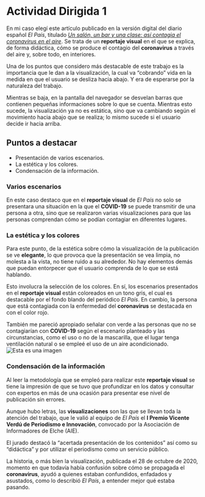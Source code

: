 # Actividad Dirigida 1

En mi caso elegí este artículo publicado en la versión digital del diario español *El País*, titulado *[Un salón, un bar y una clase: así contagia el coronavirus en el aire](https://elpais.com/especiales/coronavirus-covid-19/un-salon-un-bar-y-una-clase-asi-contagia-el-coronavirus-en-el-aire/)*. Se trata de un **reportaje visual** en el que se explica, de forma didáctica, cómo se produce el contagio del **coronavirus** a través del aire y, sobre todo, en interiores.

Una de los puntos que considero más destacable de este trabajo es la importancia que le dan a la visualización, la cual va “cobrando” vida en la medida en que el usuario se desliza hacia abajo. Y era de esperarse por la naturaleza del trabajo.

Mientras se baja, en la pantalla del navegador se desvelan barras que contienen pequeñas informaciones sobre lo que se cuenta. Mientras esto sucede, la visualización ya no es estática, sino que va cambiando según el movimiento hacia abajo que se realiza; lo mismo sucede si el usuario decide ir hacia arriba.

## Puntos a destacar
- Presentación de varios escenarios.
- La estética y los colores.
- Condensación de la información.

### Varios escenarios
En este caso destaco que en el **reportaje visual** de *El País* no solo se presentara una situación en la que el **COVID-19** se puede transmitir de una persona a otra, sino que se realizaron varias visualizaciones para que las personas comprendan cómo se podían contagiar en diferentes lugares.

### La estética y los colores 
Para este punto, de la estética sobre cómo la visualización de la publicación se ve **elegante**, lo que provoca que la presentación se vea limpia, no molesta a la vista, no tiene ruido a su alrededor. No hay elementos demás que puedan entorpecer que el usuario comprenda de lo que se está hablando.

Esto involucra la selección de los colores. En sí, los escenarios presentados en el **reportaje visual** están coloreados en un tono gris, el cual es destacable por el fondo blando del periódico *El País*. En cambio, la persona que está contagiada con la enfermedad del **coronavirus** se destacada en con el color rojo.

También me pareció apropiado señalar con verde a las personas que no se contagiarían con **COVID-19** según el escenario planteado y las circunstancias, como el uso o no de la mascarilla, que el lugar tenga ventilación natural o se empleé el uso de un aire acondicionado.
![Esta es una imagen](https://pbs.twimg.com/media/ElLh-HgXIAEpmH_?format=jpg&name=large)

### Condensación de la información

Al leer la metodología que se empleó para realizar este **reportaje visual** se tiene la impresión de que se tuvo que profundizar en los datos y consultar con expertos en más de una ocasión para presentar ese nivel de publicación sin errores.

Aunque hubo letras, las **visualizaciones** son las que se llevan toda la atención del trabajo, que le valió al equipo de *El País* el **I Premio Vicente Verdú de Periodismo e Innovación**, convocado por la Asociación de Informadores de Elche (AIE).

El jurado destacó la “acertada presentación de los contenidos” así como su “didáctica” y por utilizar el periodismo como un servicio público.

La historia, o más bien la visualización, publicada el 28 de octubre de 2020, momento en que todavía había confusión sobre cómo se propagada el **coronavirus**, ayudó a quienes estaban confundidos, enfadados y asustados, como lo describió *El País*, a entender mejor qué estaba pasando.
